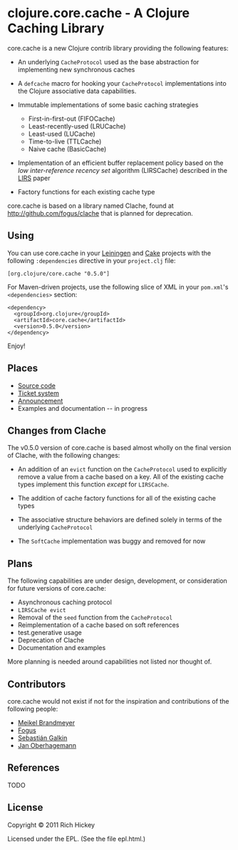 # clojure.core.cache - A Clojure Caching Library 

core.cache is a new Clojure contrib library providing the following features:

* An underlying `CacheProtocol` used as the base abstraction for implementing new synchronous caches

* A `defcache` macro for hooking your `CacheProtocol` implementations into the Clojure associative data capabilities.

* Immutable implementations of some basic caching strategies
  - First-in-first-out (FIFOCache)
  - Least-recently-used (LRUCache)
  - Least-used (LUCache)
  - Time-to-live (TTLCache)
  - Naive cache (BasicCache)

* Implementation of an efficient buffer replacement policy based on the *low inter-reference recency set* algorithm (LIRSCache) described in the [LIRS](http://citeseer.ist.psu.edu/viewdoc/summary?doi=10.1.1.116.2184) paper

* Factory functions for each existing cache type

core.cache is based on a library named Clache, found at http://github.com/fogus/clache that is planned for deprecation.


Using
-----

You can use core.cache in your [Leiningen](https://github.com/technomancy/leiningen) and [Cake](https://github.com/flatland/cake) projects with the following `:dependencies` directive in your `project.clj` file:

    [org.clojure/core.cache "0.5.0"]

For Maven-driven projects, use the following slice of XML in your `pom.xml`'s `<dependencies>` section:

    <dependency>
	  <groupId>org.clojure</groupId>
	  <artifactId>core.cache</artifactId>
	  <version>0.5.0</version>
	</dependency>

Enjoy!


Places
------

* [Source code](https://github.com/clojure/core.cache)
* [Ticket system](http://dev.clojure.org/jira/browse/CCACHE)
* [Announcement](http://groups.google.com/group/clojure/browse_frm/thread/69d08572ab265dc7)
* Examples and documentation -- in progress


Changes from Clache
-------------------

The v0.5.0 version of core.cache is based almost wholly on the final version of Clache, with the following changes:

* An addition of an `evict` function on the `CacheProtocol` used to explicitly remove a value from a cache based on a key.  All of the existing cache types implement this function *except* for `LIRSCache`.

* The addition of cache factory functions for all of the existing cache types

* The associative structure behaviors are defined solely in terms of the underlying `CacheProtocol`

* The `SoftCache` implementation was buggy and removed for now


Plans
-----

The following capabilities are under design, development, or consideration for future versions of core.cache:

* Asynchronous caching protocol
* `LIRSCache evict`
* Removal of the `seed` function from the `CacheProtocol`
* Reimplementation of a cache based on soft references
* test.generative usage
* Deprecation of Clache
* Documentation and examples

More planning is needed around capabilities not listed nor thought of.


Contributors
------------

core.cache would not exist if not for the inspiration and contributions of the following people:

* [Meikel Brandmeyer](http://kotka.de)
* [Fogus](http://fogus.me/fun)
* [Sebastián Galkin](http://github.com/paraseba)
* [Jan Oberhagemann](http://github.com/deduktion)


References
----------

TODO


License
-------

Copyright © 2011 Rich Hickey

Licensed under the EPL. (See the file epl.html.)
